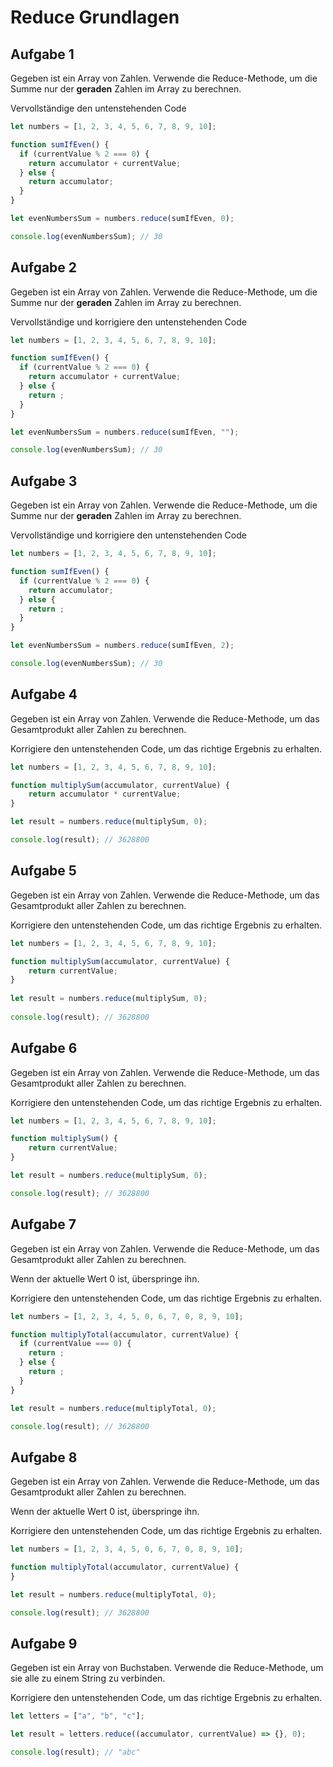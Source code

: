# Reduce Grundlagen

## Aufgabe 1

Gegeben ist ein Array von Zahlen. Verwende die Reduce-Methode, um die Summe nur der **geraden** Zahlen im Array zu berechnen.

Vervollständige den untenstehenden Code

```js
let numbers = [1, 2, 3, 4, 5, 6, 7, 8, 9, 10];

function sumIfEven() {
  if (currentValue % 2 === 0) {
    return accumulator + currentValue;
  } else {
    return accumulator;
  }
}

let evenNumbersSum = numbers.reduce(sumIfEven, 0);

console.log(evenNumbersSum); // 30
```


## Aufgabe 2

Gegeben ist ein Array von Zahlen. Verwende die Reduce-Methode, um die Summe nur der **geraden** Zahlen im Array zu berechnen.

Vervollständige und korrigiere den untenstehenden Code

```js
let numbers = [1, 2, 3, 4, 5, 6, 7, 8, 9, 10];

function sumIfEven() {
  if (currentValue % 2 === 0) {
    return accumulator + currentValue;
  } else {
    return ;
  }
}

let evenNumbersSum = numbers.reduce(sumIfEven, "");

console.log(evenNumbersSum); // 30
```

## Aufgabe 3

Gegeben ist ein Array von Zahlen. Verwende die Reduce-Methode, um die Summe nur der **geraden** Zahlen im Array zu berechnen.

Vervollständige und korrigiere den untenstehenden Code

```js
let numbers = [1, 2, 3, 4, 5, 6, 7, 8, 9, 10];

function sumIfEven() {
  if (currentValue % 2 === 0) {
    return accumulator;
  } else {
    return ;
  }
}

let evenNumbersSum = numbers.reduce(sumIfEven, 2);

console.log(evenNumbersSum); // 30
```


## Aufgabe 4

Gegeben ist ein Array von Zahlen. Verwende die Reduce-Methode, um das Gesamtprodukt aller Zahlen zu berechnen.

Korrigiere den untenstehenden Code, um das richtige Ergebnis zu erhalten.

```js
let numbers = [1, 2, 3, 4, 5, 6, 7, 8, 9, 10];

function multiplySum(accumulator, currentValue) {
    return accumulator * currentValue;
}

let result = numbers.reduce(multiplySum, 0);

console.log(result); // 3628800
```


## Aufgabe 5

Gegeben ist ein Array von Zahlen. Verwende die Reduce-Methode, um das Gesamtprodukt aller Zahlen zu berechnen.

Korrigiere den untenstehenden Code, um das richtige Ergebnis zu erhalten.

```js
let numbers = [1, 2, 3, 4, 5, 6, 7, 8, 9, 10];

function multiplySum(accumulator, currentValue) {
    return currentValue;
}
 
let result = numbers.reduce(multiplySum, 0);
 
console.log(result); // 3628800
```


## Aufgabe 6

Gegeben ist ein Array von Zahlen. Verwende die Reduce-Methode, um das Gesamtprodukt aller Zahlen zu berechnen.

Korrigiere den untenstehenden Code, um das richtige Ergebnis zu erhalten.

```js
let numbers = [1, 2, 3, 4, 5, 6, 7, 8, 9, 10];

function multiplySum() {
    return currentValue;
}

let result = numbers.reduce(multiplySum, 0);

console.log(result); // 3628800
```


## Aufgabe 7

Gegeben ist ein Array von Zahlen. Verwende die Reduce-Methode, um das Gesamtprodukt aller Zahlen zu berechnen.

Wenn der aktuelle Wert 0 ist, überspringe ihn.

Korrigiere den untenstehenden Code, um das richtige Ergebnis zu erhalten.

```js
let numbers = [1, 2, 3, 4, 5, 0, 6, 7, 0, 8, 9, 10];

function multiplyTotal(accumulator, currentValue) {
  if (currentValue === 0) {
    return ;
  } else {
    return ;
  }
}

let result = numbers.reduce(multiplyTotal, 0);

console.log(result); // 3628800
```


## Aufgabe 8

Gegeben ist ein Array von Zahlen. Verwende die Reduce-Methode, um das Gesamtprodukt aller Zahlen zu berechnen.

Wenn der aktuelle Wert 0 ist, überspringe ihn.

Korrigiere den untenstehenden Code, um das richtige Ergebnis zu erhalten.

```js
let numbers = [1, 2, 3, 4, 5, 0, 6, 7, 0, 8, 9, 10];

function multiplyTotal(accumulator, currentValue) {
}

let result = numbers.reduce(multiplyTotal, 0);

console.log(result); // 3628800
```


## Aufgabe 9
 
Gegeben ist ein Array von Buchstaben. Verwende die Reduce-Methode, um sie alle zu einem String zu verbinden.

Korrigiere den untenstehenden Code, um das richtige Ergebnis zu erhalten.

```js
let letters = ["a", "b", "c"];

let result = letters.reduce((accumulator, currentValue) => {}, 0);

console.log(result); // "abc"
```
